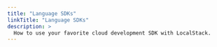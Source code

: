 ```yaml
---
title: "Language SDKs"
linkTitle: "Language SDKs"
description: >
  How to use your favorite cloud development SDK with LocalStack.
---
```


